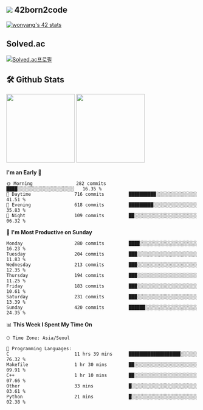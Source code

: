 
## <img src="https://img.shields.io/badge/-000000?style=flat&logo=42&logoColor=white"> 42born2code
[![wonyang's 42 stats](https://badge42.vercel.app/api/v2/cl5nhe5b6007809kydha7ht42/stats?cursusId=21&coalitionId=88)](https://profile.intra.42.fr/users/wonyang)

## Solved.ac
[![Solved.ac프로필](http://mazassumnida.wtf/api/v2/generate_badge?boj=bennyws)](https://solved.ac/bennyws)

## 🛠️ Github Stats
<p>
  <img height="180em" src="https://github-readme-stats-veggie-garden.vercel.app/api?username=gemstoneyang&show_icons=true&include_all_commits=true&bg_color=30,e96443,904e95&title_color=fff&text_color=fff">
  <img height="180em" src="https://github-readme-stats-veggie-garden.vercel.app/api/top-langs/?username=gemstoneyang&layout=compact&bg_color=30,e96443,904e95&title_color=fff&text_color=fff">
</p>

<!--START_SECTION:waka-->
**I'm an Early 🐤** 

```text
🌞 Morning                282 commits         ████░░░░░░░░░░░░░░░░░░░░░   16.35 % 
🌆 Daytime                716 commits         ██████████░░░░░░░░░░░░░░░   41.51 % 
🌃 Evening                618 commits         █████████░░░░░░░░░░░░░░░░   35.83 % 
🌙 Night                  109 commits         ██░░░░░░░░░░░░░░░░░░░░░░░   06.32 % 
```
📅 **I'm Most Productive on Sunday** 

```text
Monday                   280 commits         ████░░░░░░░░░░░░░░░░░░░░░   16.23 % 
Tuesday                  204 commits         ███░░░░░░░░░░░░░░░░░░░░░░   11.83 % 
Wednesday                213 commits         ███░░░░░░░░░░░░░░░░░░░░░░   12.35 % 
Thursday                 194 commits         ███░░░░░░░░░░░░░░░░░░░░░░   11.25 % 
Friday                   183 commits         ███░░░░░░░░░░░░░░░░░░░░░░   10.61 % 
Saturday                 231 commits         ███░░░░░░░░░░░░░░░░░░░░░░   13.39 % 
Sunday                   420 commits         ██████░░░░░░░░░░░░░░░░░░░   24.35 % 
```


📊 **This Week I Spent My Time On** 

```text
🕑︎ Time Zone: Asia/Seoul

💬 Programming Languages: 
C                        11 hrs 39 mins      ███████████████████░░░░░░   76.32 % 
Makefile                 1 hr 30 mins        ██░░░░░░░░░░░░░░░░░░░░░░░   09.91 % 
C++                      1 hr 10 mins        ██░░░░░░░░░░░░░░░░░░░░░░░   07.66 % 
Other                    33 mins             █░░░░░░░░░░░░░░░░░░░░░░░░   03.61 % 
Python                   21 mins             █░░░░░░░░░░░░░░░░░░░░░░░░   02.38 % 
```


<!--END_SECTION:waka-->
